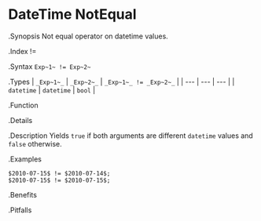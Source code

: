 # DateTime NotEqual

.Synopsis
Not equal operator on datetime values.

.Index
!=

.Syntax
`Exp~1~ != Exp~2~`

.Types
| `_Exp~1~_`      | `_Exp~2~_`      | `_Exp~1~_ != _Exp~2~_`  |
| --- | --- | --- |
| `datetime`     |  `datetime`    | `bool`                |


.Function

.Details

.Description
Yields `true` if both arguments are different `datetime` values and `false` otherwise.

.Examples
```rascal-shell
$2010-07-15$ != $2010-07-14$;
$2010-07-15$ != $2010-07-15$;
```

.Benefits

.Pitfalls

